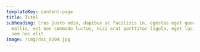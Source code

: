 ```yaml
---
templateKey: content-page
title: Titel
subheading: Cras justo odio, dapibus ac facilisis in, egestas eget quam. Duis
  mollis, est non commodo luctus, nisi erat porttitor ligula, eget lacinia odio
  sem nec elit.
image: /img/dsc_0204.jpg
---
```

